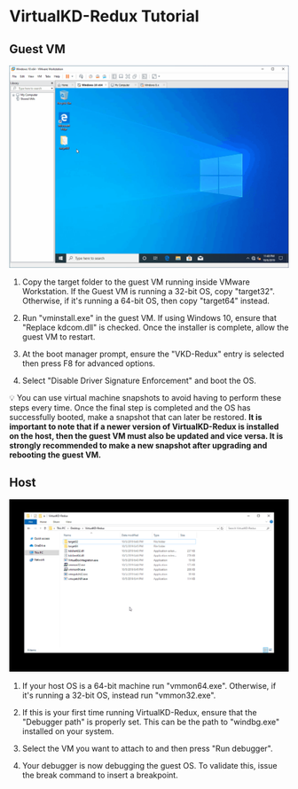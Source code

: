 # VirtualKD-Redux Tutorial

## Guest VM

![](TutorialGuest.gif)

1. Copy the target folder to the guest VM running inside VMware Workstation. If the Guest VM is running a 32-bit OS, copy "target32". Otherwise, if it's running a 64-bit OS, then copy "target64" instead.

2. Run "vminstall.exe" in the guest VM. If using Windows 10, ensure that "Replace kdcom.dll" is checked. Once the installer is complete, allow the guest VM to restart.

3. At the boot manager prompt, ensure the "VKD-Redux" entry is selected then press F8 for advanced options.

4. Select "Disable Driver Signature Enforcement" and boot the OS.

:bulb: You can use virtual machine snapshots to avoid having to perform these steps every time. Once the final step is completed and the OS has successfully booted, make a snapshot that can later be restored. **It is important to note that if a newer version of VirtualKD-Redux is installed on the host, then the guest VM must also be updated and vice versa. It is strongly recommended to make a new snapshot after upgrading and rebooting the guest VM.**

## Host

![](TutorialHost.gif)

1. If your host OS is a 64-bit machine run "vmmon64.exe". Otherwise, if it's running a 32-bit OS, instead run "vmmon32.exe".

2. If this is your first time running VirtualKD-Redux, ensure that the "Debugger path" is properly set. This can be the path to "windbg.exe" installed on your system.

3. Select the VM you want to attach to and then press "Run debugger".

4. Your debugger is now debugging the guest OS. To validate this, issue the break command to insert a breakpoint.
